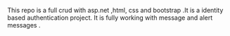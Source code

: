 This repo is a full crud with asp.net ,html, css and bootstrap .It is a identity based authentication project. It is fully working with message and alert messages .
